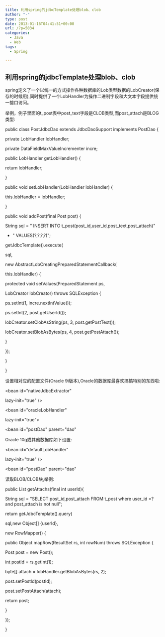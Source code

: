 ```yaml
---
title: 利用spring的jdbcTemplate处理blob、clob
author: "-"
type: post
date: 2013-01-16T04:41:51+00:00
url: /?p=5034
categories:
  - Java
  - Web
tags:
  - Spring

---
```

## 利用spring的jdbcTemplate处理blob、clob
spring定义了一个以统一的方式操作各种数据库的Lob类型数据的LobCreator(保存的时候用),同时提供了一个LobHandler为操作二进制字段和大文本字段提供统一接口访问。
  
举例，例子里面的t_post表中post_text字段是CLOB类型,而post_attach是BLOG类型: 

public class PostJdbcDao extends JdbcDaoSupport implements PostDao {
  
private LobHandler lobHandler;
  
private DataFieldMaxValueIncrementer incre;
  
public LobHandler getLobHandler() {
  
return lobHandler;
  
}
  
public void setLobHandler(LobHandler lobHandler) {
  
this.lobHandler = lobHandler;
  
}
  
public void addPost(final Post post) {
  
String sql = " INSERT INTO t_post(post_id,user_id,post_text,post_attach)"
  
+ " VALUES(?,?,?,?)";
  
getJdbcTemplate().execute(
  
sql,
  
new AbstractLobCreatingPreparedStatementCallback(
  
this.lobHandler) {
  
protected void setValues(PreparedStatement ps,
  
LobCreator lobCreator) throws SQLException {
  
ps.setInt(1, incre.nextIntValue());
  
ps.setInt(2, post.getUserId());
  
lobCreator.setClobAsString(ps, 3, post.getPostText());
  
lobCreator.setBlobAsBytes(ps, 4, post.getPostAttach());
  
}
  
});
  
}
  
}

设置相对应的配置文件(Oracle 9i版本),Oracle的数据库最喜欢搞搞特别的东西啦: 

<bean id="nativeJdbcExtractor"

lazy-init="true" />
  
<bean id="oracleLobHandler"

lazy-init="true">
  
<property name="nativeJdbcExtractor" ref="nativeJdbcExtractor" />
  
</bean>
  
<bean id="dao" abstract="true">
  
<property name="jdbcTemplate" ref="jdbcTemplate" />
  
</bean>
  
<bean id="postDao" parent="dao"
  
>
  
<property name="lobHandler" ref="oracleLobHandler" />
  
</bean>

Oracle 10g或其他数据库如下设置: 

<bean id="defaultLobHandler"

lazy-init="true" />
  
<bean id="dao" abstract="true">
  
<property name="jdbcTemplate" ref="jdbcTemplate" />
  
</bean>
  
<bean id="postDao" parent="dao"
  
>
  
<property name="lobHandler" ref="defaultLobHandler" />
  
</bean>

读取BLOB/CLOB块,举例: 

public List getAttachs(final int userId){
  
String sql = "SELECT post_id,post_attach FROM t_post where user_id =? and post_attach is not null";
  
return getJdbcTemplate().query(
  
sql,new Object[] {userId},
  
new RowMapper() {
  
public Object mapRow(ResultSet rs, int rowNum) throws SQLException {
  
Post post = new Post();
  
int postId = rs.getInt(1);
  
byte[] attach = lobHandler.getBlobAsBytes(rs, 2);
  
post.setPostId(postId);
  
post.setPostAttach(attach);
  
return post;
  
}
  
});
  
}
